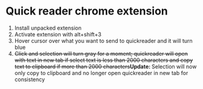 # Quick reader chrome extension
1) Install unpacked extension
2) Activate extension with alt+shift+3
3) Hover cursor over what you want to send to quickreader and it will turn blue
4) <del>Click and selection will turn gray for a moment; quickreader will open with text in new tab if select text is less than 2000 characters and copy text to clipboard if more than 2000 characters</del><b>Update: </b>Selection will now only copy to clipboard and no longer open quickreader in new tab for consistency